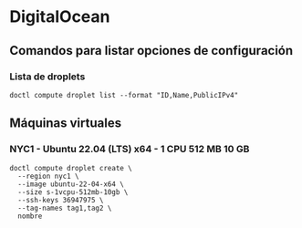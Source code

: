 # DigitalOcean

## Comandos para listar opciones de configuración

### Lista de droplets
```shell
doctl compute droplet list --format "ID,Name,PublicIPv4"
```

## Máquinas virtuales

### NYC1 - Ubuntu 22.04 (LTS) x64 - 1 CPU 512 MB 10 GB
```shell
doctl compute droplet create \
  --region nyc1 \
  --image ubuntu-22-04-x64 \
  --size s-1vcpu-512mb-10gb \
  --ssh-keys 36947975 \
  --tag-names tag1,tag2 \
  nombre
```
